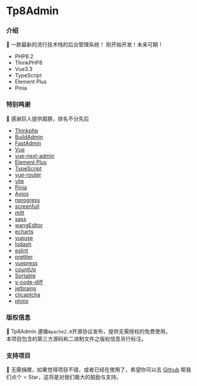 # Tp8Admin

### 介绍
🌈 一款最新的流行技术栈的后台管理系统！ 刚开始开发！未来可期！

- PHP8.2
- ThinkPHP8
- Vue3.3
- TypeScript
- Element Plus
- Pinia

### 特别鸣谢
🌈 感谢巨人提供肩膀，排名不分先后
- [Thinkphp](http://www.thinkphp.cn/)
- [BuildAdmin](https://gitee.com/wonderful-code/buildadmin)
- [FastAdmin](https://gitee.com/karson/fastadmin)
- [Vue](https://github.com/vuejs/core)
- [vue-next-admin](https://gitee.com/lyt-top/vue-next-admin)
- [Element Plus](https://github.com/element-plus/element-plus)
- [TypeScript](https://github.com/microsoft/TypeScript)
- [vue-router](https://github.com/vuejs/vue-router-next)
- [vite](https://github.com/vitejs/vite)
- [Pinia](https://github.com/vuejs/pinia)
- [Axios](https://github.com/axios/axios)
- [nprogress](https://github.com/rstacruz/nprogress)
- [screenfull](https://github.com/sindresorhus/screenfull.js)
- [mitt](https://github.com/developit/mitt)
- [sass](https://github.com/sass/sass)
- [wangEditor](https://github.com/wangeditor-team/wangEditor)
- [echarts](https://github.com/apache/echarts)
- [vueuse](https://github.com/vueuse/vueuse)
- [lodash](https://github.com/lodash/lodash)
- [eslint](https://github.com/eslint/eslint)
- [prettier](https://github.com/prettier/prettier)
- [vuepress](https://github.com/vuejs/vuepress)
- [countUp](https://github.com/inorganik/countUp.js)
- [Sortable](https://github.com/SortableJS/Sortable)
- [v-code-diff](https://github.com/Shimada666/v-code-diff)
- [jetbrains](https://www.jetbrains.com/)
- [clicaptcha](https://github.com/hooray/clicaptcha)
- [phinx](https://github.com/cakephp/phinx)

### 版权信息
🌈 Tp8Admin 遵循`Apache2.0`开源协议发布，提供无需授权的免费使用。\
本项目包含的第三方源码和二进制文件之版权信息另行标注。

### 支持项目
🌈 无需捐赠，如果觉得项目不错，或者已经在使用了，希望你可以去 [Github](https://github.com/Tp8Admin/tp8admin) 帮我们点个 ⭐ Star，这将是对我们极大的鼓励与支持。
